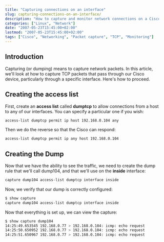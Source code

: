 ```yaml
---
title: "Capturing connections on an interface"
slug: capturing-connections-on-an-interface/
description: "How to capture and monitor network connections on a Cisco interface using access lists and dumps."
categories: ["Linux", "Network"]
date: "2007-05-23T15:45:00+02:00"
lastmod: "2007-05-23T15:45:00+02:00"
tags: ["Cisco", "Networking", "Packet capture", "TCP", "Monitoring"]
---
```


## Introduction

Capturing (or dumping) means to capture network packets. In this article, we'll look at how to capture TCP packets that pass through our Cisco device, particularly through a specific interface. Here's how to proceed.

## Creating the access list

First, create an **access list** called **dumptcp** to allow connections from a host to any of our interfaces. You can specify a particular one if you wish:

```bash
access-list dumptcp permit ip host 192.168.0.104 any
```

Then we do the reverse so that the Cisco can respond:

```bash
access-list dumptcp permit ip any host 192.168.0.104
```

## Creating the Dump

Now that we have the ability to see the traffic, we need to create the dump rule that we'll call dump104, and that we'll use on the **inside** interface:

```bash
capture dump104 access-list dumptcp interface inside
```

Now, we verify that our dump is correctly configured:

```bash
$ show capture
capture dump104 access-list dumptcp interface inside
```

Now that everything is set up, we can view the capture:

```bash
$ show capture dump104
14:25:49.653545 192.168.0.77 > 192.168.0.104: icmp: echo request
14:25:50.650952 192.168.0.77 > 192.168.0.104: icmp: echo request
14:25:51.650967 192.168.0.77 > 192.168.0.104: icmp: echo request
```
